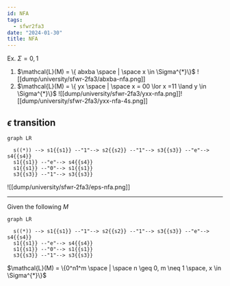 ```yaml
---
id: NFA
tags:
  - sfwr2fa3
date: "2024-01-30"
title: NFA
---
```


Ex. $\Sigma = {0, 1}$

1. $\mathcal{L}(M) = \{ abxba \space | \space x \in \Sigma^{*}\}$ ![[dump/university/sfwr-2fa3/abxba-nfa.png]]
1. $\mathcal{L}(M) = \{ yx \space | \space x = 00 \lor x =11 \land  y \in \Sigma^{*}\}$ ![[dump/university/sfwr-2fa3/yxx-nfa.png]]![[dump/university/sfwr-2fa3/yxx-nfa-4s.png]]

## $\epsilon$ transition
```mermaid
graph LR

  s((*)) --> s1{{s1}} --"1"--> s2{{s2}} --"1"--> s3{{s3}} --"e"--> s4{{s4}}
  s1{{s1}} --"e"--> s4{{s4}}
  s1{{s1}} --"0"--> s1{{s1}}
  s3{{s3}} --"1"--> s3{{s3}}
```
![[dump/university/sfwr-2fa3/eps-nfa.png]]

---
Given the following $M$
```mermaid
graph LR

  s((*)) --> s1{{s1}} --"1"--> s2{{s2}} --"1"--> s3{{s3}} --"e"--> s4{{s4}}
  s1{{s1}} --"e"--> s4{{s4}}
  s1{{s1}} --"0"--> s1{{s1}}
  s3{{s3}} --"1"--> s3{{s3}}
```

$\mathcal{L}(M) = \{0^n1^m \space | \space n \geq 0, m \neq 1 \space, x \in \Sigma^{*}\}$
